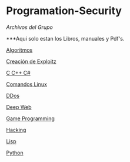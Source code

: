 # Programation-Security
*Archivos del Grupo*

***Aqui solo estan los Libros, manuales y Pdf's.

[Algoritmos](https://drive.google.com/open?id=0B_qcqCLrxD8NRXhaRjlUNEJmRGs)

[Creación de Exploitz](https://drive.google.com/open?id=0B_qcqCLrxD8NUmJSSUtyQnBCeHM)

[C C++ C#](https://drive.google.com/open?id=0B_qcqCLrxD8NdlB1TVk3OGhfbkU)

[Comandos Linux](https://drive.google.com/drive/folders/0B_qcqCLrxD8NRzU2M3ZrMFcxZWc?usp=sharing)

[DDos](https://drive.google.com/drive/folders/0B_qcqCLrxD8NZmRBMWpSMTFBRmM?usp=sharing)

[Deep Web](https://drive.google.com/open?id=0B_qcqCLrxD8NcFYxR0Z1cDJhZWs)

[Game Programming](https://drive.google.com/drive/folders/0B_qcqCLrxD8NVzZucGZMVUJadGs?usp=sharing)

[Hacking](https://drive.google.com/open?id=0B_qcqCLrxD8NaGdMZE51SUpMRkU)

[Lisp](https://drive.google.com/drive/folders/0B_qcqCLrxD8NNkRIbmtkeUtWbG8)

[Python](https://drive.google.com/drive/folders/0B_qcqCLrxD8NeHdIUDJuUTJ4aFE?usp=sharing)
